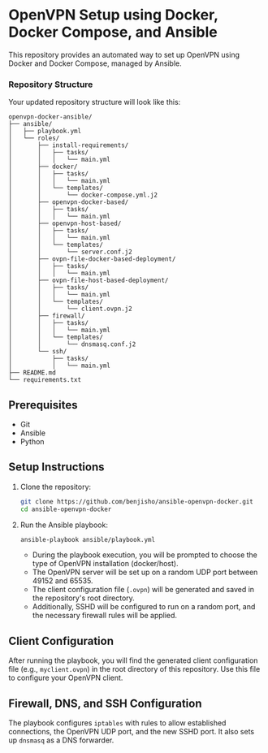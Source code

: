 # OpenVPN Setup using Docker, Docker Compose, and Ansible

This repository provides an automated way to set up OpenVPN using Docker and Docker Compose, managed by Ansible.

### Repository Structure

Your updated repository structure will look like this:

```
openvpn-docker-ansible/
├── ansible/
│   ├── playbook.yml
│   └── roles/
│       ├── install-requirements/
│       │   ├── tasks/
│       │   │   └── main.yml
│       ├── docker/
│       │   ├── tasks/
│       │   │   └── main.yml
│       │   └── templates/
│       │       └── docker-compose.yml.j2
│       ├── openvpn-docker-based/
│       │   ├── tasks/
│       │   │   └── main.yml
│       ├── openvpn-host-based/
│       │   ├── tasks/
│       │   │   └── main.yml
│       │   └── templates/
│       │       └── server.conf.j2
│       ├── ovpn-file-docker-based-deployment/
│       │   ├── tasks/
│       │   │   └── main.yml
│       ├── ovpn-file-host-based-deployment/
│       │   ├── tasks/
│       │   │   └── main.yml
│       │   └── templates/
│       │       └── client.ovpn.j2
│       ├── firewall/
│       │   ├── tasks/
│       │   │   └── main.yml
│       │   └── templates/
│       │       └── dnsmasq.conf.j2
│       └── ssh/
│           ├── tasks/
│           │   └── main.yml
├── README.md
└── requirements.txt

```


## Prerequisites

- Git
- Ansible
- Python

## Setup Instructions

1. Clone the repository:

   ```sh
   git clone https://github.com/benjisho/ansible-openvpn-docker.git
   cd ansible-openvpn-docker
   ```

2. Run the Ansible playbook:

   ```sh
   ansible-playbook ansible/playbook.yml
   ```
   - During the playbook execution, you will be prompted to choose the type of OpenVPN installation (docker/host).
   - The OpenVPN server will be set up on a random UDP port between 49152 and 65535.
   - The client configuration file (`.ovpn`) will be generated and saved in the repository's root directory.
   - Additionally, SSHD will be configured to run on a random port, and the necessary firewall rules will be applied.

## Client Configuration

After running the playbook, you will find the generated client configuration file (e.g., `myclient.ovpn`) in the root directory of this repository. Use this file to configure your OpenVPN client.

## Firewall, DNS, and SSH Configuration

The playbook configures `iptables` with rules to allow established connections, the OpenVPN UDP port, and the new SSHD port. It also sets up `dnsmasq` as a DNS forwarder.
